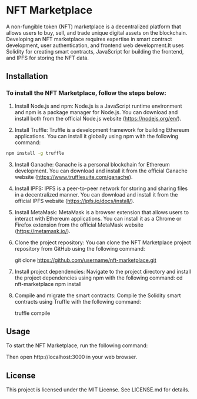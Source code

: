 # NFT Marketplace

A non-fungible token (NFT) marketplace is a decentralized platform that allows users to buy, sell, and trade unique digital assets on the blockchain. Developing an NFT marketplace requires expertise in smart contract development, user authentication, and frontend web development.It uses Solidity for creating smart contracts, JavaScript for building the frontend, and IPFS for storing the NFT data.

## Installation 

### To install the NFT Marketplace, follow the steps below:

1. Install Node.js and npm: Node.js is a JavaScript runtime environment and npm is a package manager for Node.js. You can download and install both from the official Node.js website (https://nodejs.org/en/).

2. Install Truffle: Truffle is a development framework for building Ethereum applications. You can install it globally using npm with the following command:
 ```bash
npm install -g truffle
``` 

3. Install Ganache: Ganache is a personal blockchain for Ethereum development. You can download and install it from the official Ganache website (https://www.trufflesuite.com/ganache).

4. Install IPFS: IPFS is a peer-to-peer network for storing and sharing files in a decentralized manner. You can download and install it from the official IPFS website (https://ipfs.io/docs/install/).

5. Install MetaMask: MetaMask is a browser extension that allows users to interact with Ethereum applications. You can install it as a Chrome or Firefox extension from the official MetaMask website (https://metamask.io/).

6.  Clone the project repository: You can clone the NFT Marketplace project repository from GitHub using the following command:

    git clone https://github.com/username/nft-marketplace.git

7. Install project dependencies: Navigate to the project directory and install the project dependencies using npm with the following command:
    cd nft-marketplace
    npm install

8. Compile and migrate the smart contracts: Compile the Solidity smart contracts using Truffle with the following command:

    truffle compile

## Usage 

To start the NFT Marketplace, run the following command: 

Then open http://localhost:3000 in your web browser. 

## License 

This project is licensed under the MIT License. See LICENSE.md for details.
